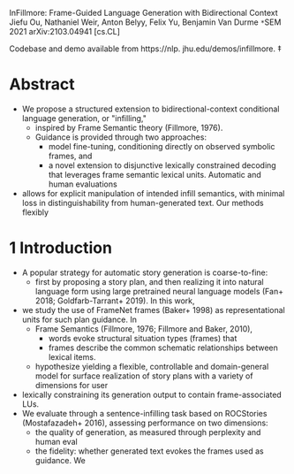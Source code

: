 InFillmore: Frame-Guided Language Generation with Bidirectional Context
Jiefu Ou, Nathaniel Weir, Anton Belyy, Felix Yu, Benjamin Van Durme
`*`SEM 2021 arXiv:2103.04941 [cs.CL]

Codebase and demo available from https://nlp.  jhu.edu/demos/infillmore.  ‡

# Abstract

* We propose a structured extension to bidirectional-context conditional
  language generation, or "infilling," 
  * inspired by Frame Semantic theory (Fillmore, 1976).  
  * Guidance is provided through two approaches: 
    * model fine-tuning, conditioning directly on observed symbolic frames, and 
    * a novel extension to disjunctive lexically constrained decoding that
      leverages frame semantic lexical units.  Automatic and human evaluations
* allows for explicit manipulation of intended infill semantics, with minimal
  loss in distinguishability from human-generated text.  Our methods flexibly

# 1 Introduction

* A popular strategy for automatic story generation is coarse-to-fine: 
  * first by proposing a story plan, and then realizing it into natural
    language form using large pretrained neural language models 
    (Fan+ 2018; Goldfarb-Tarrant+ 2019). In this work, 
* we study the use of FrameNet frames (Baker+ 1998) as representational units
  for such plan guidance.  In 
  * Frame Semantics (Fillmore, 1976; Fillmore and Baker, 2010), 
    * words evoke structural situation types (frames) that 
    * frames describe the common schematic relationships between lexical items.
  * hypothesize yielding a flexible, controllable and domain-general model for
    surface realization of story plans with a variety of dimensions for user
* lexically constraining its generation output to contain frame-associated LUs.
* We evaluate through a sentence-infilling task based on ROCStories
  (Mostafazadeh+ 2016), assessing performance on two dimensions:
  * the quality of generation, as measured through perplexity and human eval
  * the fidelity: whether generated text evokes the frames used as guidance. We

